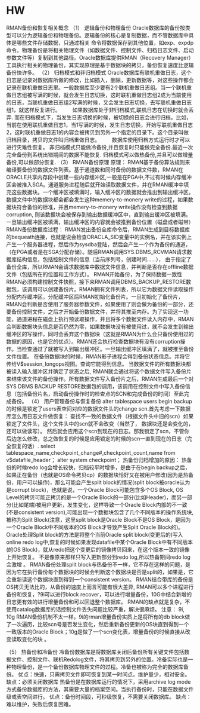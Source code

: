 # HW
RMAN备份和恢复相关概念
（1）	逻辑备份和物理备份
Oracle数据库的备份按类型可以分为逻辑备份和物理备份。逻辑备份的核心是复制数据，而不管数据库中具体是哪些文件存储数据，只通过相关 命令将数据保存到其他位置，如exp、expdp命令。物理备份是将相关物理文件（如数据文件、控制文件、归档日志文件、启动参数文件等）复制到其他路径。Oracle数据库提供RMAN（Recovery Manager）工具执行相关的物理备份，其实现原理是基于数据块的拷贝，备份恢复速度比逻辑备份快许多。
（2）	归档模式和非归档模式
Oracle数据库有联机重做日志，这个日志是记录对数据库所做的修改，比如插入，删除，更新数据等，对这些操作都会记录在联机重做日志里。一般数据库至少要有2个联机重做日志组。当一个联机重做日志组被写满的时候，就会发生日志切换，这时联机重做日志组2成为当前使用的日志，当联机重做日志组2写满的时候，又会发生日志切换，去写联机重做日志组1，就这样反复进行。
　　如果数据库处于非归档模式,联机日志在切换时就会丢弃. 而在归档模式下，当发生日志切换的时候，被切换的日志会进行归档。比如，当前在使用联机重做日志1，当1写满的时候，发生日志切换，开始写联机重做日志2，这时联机重做日志1的内容会被拷贝到另外一个指定的目录下。这个目录叫做归档目录，拷贝的文件叫归档重做日志。
　　数据库使用归档方式运行时才可以进行灾难性恢复。
非归档模式只能做冷备份,并且恢复时只能做完全备份.最近一次完全备份到系统出错期间的数据不能恢复.
    归档模式可以做热备份,并且可以做增量备份,可以做部分恢复.
（3）	RMAN备份原理
原理：   RMAN基于备份算法规则来编译要备份的数据文件列表。基于通道数和同时备份的数据文件数，RMAN在ORACLE共享内存段中创建一些内存缓冲区,一般是在PGA中,不过有时候内存缓冲区会被推入SGA。通道服务进程随后就开始读取数据文件，并在RMAN缓冲中填充这些数据块。一个缓冲区被填满时，输入缓冲区的数据就会推出到输出缓冲区。数据文件中的数据块都会都会发生这种memery-to-monery write的过程，如果数据块符合备份的标准，并且memery-to-monery write操作没有检查到数据corruption, 则该数据块会被保存到输出数据缓冲区中，直到输出缓冲区被填满。一旦输出缓冲区被填满，输出缓冲区的内容就会被推到备份位置（磁盘或者磁带）
RMAN备份数据库过程：
RMAN发出备份全库命令后，RMAN生成到目标数据库的bequeath连接，也就是说会检查ORACLA_SID变量中的实例名，并在该实例上产生一个服务器进程，然后作为sysdba登陆，然后会产生一个作为备份的通道，（在PGA或者是在SGA分配存储）。随后RMAN调用SYS.DBMS_RCVMAN请求数据库结构信息，包括控制文件的信息（当前序列号，创建时间……）， 由于指定了备份全库，所以RMAN会请求数据库中数据文件信息，并判断是否存在offline数据文件（包括所在的位置和工作方式）。
RMAN开始备份，为了保持数据一致性RMAN必须构建控制文件快照，接下来RMAN调用DBMS_BACKUP_RESTORE数据包，该调用可以创建备份片。RMAN拥有文件列表，所以它为数据文件读取操作分配内存缓冲区，分配缓冲区后RMAN初始化备份片。一旦初始化了备份片，
RMAN会判断是否使用了服务器参数文件，如果使用了则会做为备份的一部分，还要备份控制文件，之后才开始备份数据文件，并将其推至内存。为了实现这一功能，通道进程在磁盘上执行预读取操作，并且将多个数据文件读入内存中，RMAN会判断数据块头信息是否仍然为零，如果数据块没有被使用过，就不会发生到输出缓冲区的写操作，同时会丢弃这个数据块（这就是RMAN为什么会只备份使用过的数据的原因，也是它的优点）。RMAN还会执行检查数据块有没有corruption操作。当检查通过了就被写入到输出缓冲区。一旦输出缓冲区填满了，就被推至备份文件位置。
在备份数据块的时候，RMAN影子进程会得到备份状态信息。并将它传给V$session_longops视图。查询它能得到信息。
当数据文件的所有数据块都被读入输入缓冲区并确定了状态之后, RMAN就会通过将这个数据文件写入备份片来结束该文件的备份操作。所有数据文件写入备份片之后，RMAN生成最后一个对SYS DBMS BACKUP RESTORE数据包的调用，该调用在控制文件中写入备份信息（包括备份片名，启动备份操作时的检查点的SCN和完成备份的时间）至此完成备份。
（4）	用户管理备份与恢复备份
alter tablespace users begin backup 的时候是锁定了users表空间对应的数据文件头的change scn.首先考虑一下数据库怎么用日志文件做恢复： 查找不一致的数据文件（根据文件头中旧的scn）如果锁定了文件头，这个文件头中的scn就不会改变（当然了， 数据块还是会变化的，还可以做读写）。 然后就会应用这个scn到现在的日志。那我锁定了scn，不管你后边怎么修改，总之做恢复的时候是应用锁定的时候的scn一直到现在的日志（完全恢复的话）.
select tablespace_name,checkpoint_change#,checkpoint_count,name from v$datafile_header；
alter system checkpoint；
热备份归档增加的原因：  热备份的时候redo log会增长较快，归档较平时增多，是由于在begin backup之后，如果正在备份（也就是OS命令拷贝cp）的数据块恰好又在被用户修改(因为是热备份，用户可以操作)，那么可能会产生split block的情况(split block被oracle认为是corrupt block)，也就是说，一个Oracle Block可能包含多个OS Block, OS Level的拷贝可能正拷贝的是一个Oracle Block的一部分(比如Header)，而另一部分(比如尾端)被用户更新，发生变化，这样导致一个Oracle Block内部的不一致(不是consistent version),可能出现一个数据块包含了几个不同版本的操作系统块,被称为Split Block(注意，这里split block是Oracle Block不是OS Block，是因为一个Oracle Block中不同版本的OS Block才导致产生Split Oracle Block的)。Oracle处理Split block的方法是将整个当前Oracle split block(变更后的)写入online redo log中,恢复的时候如果发现datafile中某个Oracle Block中有不同版本(的OS Block)，就从redo把这个变更后的镜像拷贝回来，在这个版本一致的镜像上开始恢复。 不是像原来那样只写入更新部分到redo log,所以热备期间redo log会激增 。
RMAN备份处理split block与热备份不一样，它不存在这样的问题，是因为它在执行备份每个数据块的时候会判断这个数据块是否是split的，如果是，它会重新读这个数据块直到得到一个consistent version。
RMAN结合带库的备份是OS拷贝无法比的，从备份的速度上而言可能有很大差异, RMAN可以多个进程进行备份和恢复，?9i可以进行block  recover，可以进行增量备份，10G中结合新增的日志更有效的进行增量备份和可以回退整个数据库。 RMAN的缺点就是复杂，不使用catalog数据库的话控制文件丢失问题比较严重，解决很麻烦。
注意：  9i, 10g RMAN备份机制不太一样。9i的rman增量备份实质上是将所有的db block做了一次遍历，比较scn号是否发生变化，然后重新备份更新的OS块直到得到一个一致版本的Oracle Block；10g是做了一个scn变化表，增量备份的时候直接从改变读取变化的块 。

（5）	热备份和冷备份
冷备份数据库是将数据库关闭后备份所有关键文件包括数据文件、控制文件、联机Redolog文件，将其拷贝到另外的位置。冷备实际也是一种物理备份，是一个备份数据库物理文件的过程。冷备也被称为完全的数据库备份。
优点：快速，只需拷贝文件即可恢复到某一时间点。维护量少，相对安全。
缺点：必须关闭数据库
热备份是在数据库运行的情况下，采用archive log mode方式备份数据库的方法，其需要大量的档案空间。当执行备份时，只能在数据文件级或表空间进行。
优点：备份时间段，可秒级恢复，不需要关闭数据库。
缺点：难以维护，失败后恢复困难。
